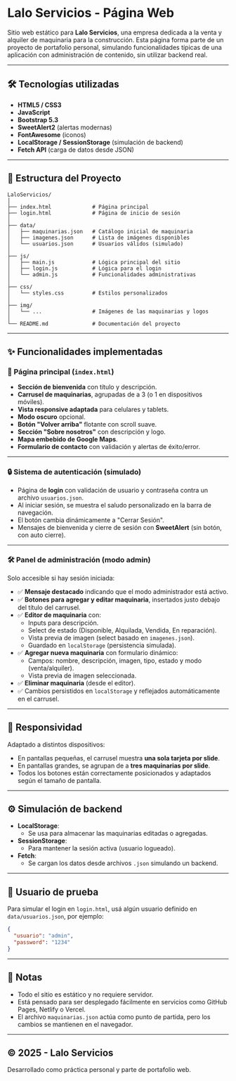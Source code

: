 # Lalo Servicios - Página Web

Sitio web estático para **Lalo Servicios**, una empresa dedicada a la venta y alquiler de maquinaria para la construcción. Esta página forma parte de un proyecto de portafolio personal, simulando funcionalidades típicas de una aplicación con administración de contenido, sin utilizar backend real.

---

## 🛠️ Tecnologías utilizadas

- **HTML5 / CSS3**
- **JavaScript**
- **Bootstrap 5.3**
- **SweetAlert2** (alertas modernas)
- **FontAwesome** (iconos)
- **LocalStorage / SessionStorage** (simulación de backend)
- **Fetch API** (carga de datos desde JSON)

---

## 📁 Estructura del Proyecto

```
LaloServicios/
│
├── index.html             # Página principal
├── login.html             # Página de inicio de sesión
│
├── data/
│   ├── maquinarias.json   # Catálogo inicial de maquinaria
│   ├── imagenes.json      # Lista de imágenes disponibles
│   └── usuarios.json      # Usuarios válidos (simulado)
│
├── js/
│   ├── main.js            # Lógica principal del sitio
│   ├── login.js           # Lógica para el login
│   └── admin.js           # Funcionalidades administrativas
│
├── css/
│   └── styles.css         # Estilos personalizados
│
├── img/
│   └── ...                # Imágenes de las maquinarias y logos
│
└── README.md              # Documentación del proyecto
```

---

## ✨ Funcionalidades implementadas

### 👷 Página principal (`index.html`)
- **Sección de bienvenida** con título y descripción.
- **Carrusel de maquinarias**, agrupadas de a 3 (o 1 en dispositivos móviles).
- **Vista responsive adaptada** para celulares y tablets.
- **Modo oscuro** opcional.
- **Botón "Volver arriba"** flotante con scroll suave.
- **Sección "Sobre nosotros"** con descripción y logo.
- **Mapa embebido de Google Maps**.
- **Formulario de contacto** con validación y alertas de éxito/error.

---

### 🔒 Sistema de autenticación (simulado)
- Página de **login** con validación de usuario y contraseña contra un archivo `usuarios.json`.
- Al iniciar sesión, se muestra el saludo personalizado en la barra de navegación.
- El botón cambia dinámicamente a "Cerrar Sesión".
- Mensajes de bienvenida y cierre de sesión con **SweetAlert** (sin botón, con auto cierre).

---

### 🛠️ Panel de administración (modo admin)
Solo accesible si hay sesión iniciada:

- ✅ **Mensaje destacado** indicando que el modo administrador está activo.
- ✅ **Botones para agregar y editar maquinaria**, insertados justo debajo del título del carrusel.
- ✅ **Editor de maquinaria** con:
  - Inputs para descripción.
  - Select de estado (Disponible, Alquilada, Vendida, En reparación).
  - Vista previa de imagen (select basado en `imagenes.json`).
  - Guardado en `localStorage` (persistencia simulada).
- ✅ **Agregar nueva maquinaria** con formulario dinámico:
  - Campos: nombre, descripción, imagen, tipo, estado y modo (venta/alquiler).
  - Vista previa de imagen seleccionada.
- ✅ **Eliminar maquinaria** (desde el editor).
- ✅ Cambios persistidos en `localStorage` y reflejados automáticamente en el carrusel.

---

## 📲 Responsividad

Adaptado a distintos dispositivos:
- En pantallas pequeñas, el carrusel muestra **una sola tarjeta por slide**.
- En pantallas grandes, se agrupan de a **tres maquinarias por slide**.
- Todos los botones están correctamente posicionados y adaptados según el tamaño de pantalla.

---

## ⚙️ Simulación de backend

- **LocalStorage**:
  - Se usa para almacenar las maquinarias editadas o agregadas.
- **SessionStorage**:
  - Para mantener la sesión activa (usuario logueado).
- **Fetch**:
  - Se cargan los datos desde archivos `.json` simulando un backend.

---

## 🔐 Usuario de prueba

Para simular el login en `login.html`, usá algún usuario definido en `data/usuarios.json`, por ejemplo:

```json
{
  "usuario": "admin",
  "password": "1234"
}
```

---

## 📌 Notas

- Todo el sitio es estático y no requiere servidor.
- Está pensado para ser desplegado fácilmente en servicios como GitHub Pages, Netlify o Vercel.
- El archivo `maquinarias.json` actúa como punto de partida, pero los cambios se mantienen en el navegador.

---

## © 2025 - Lalo Servicios
Desarrollado como práctica personal y parte de portafolio web.